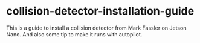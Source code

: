 # collision-detector-installation-guide
This is a guide to install a collision detector from Mark Fassler on Jetson Nano. And also some tip to make it runs with autopilot.
